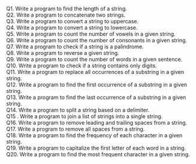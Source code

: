 Q1. Write a program to find the length of a string.
<br>
Q2. Write a program to concatenate two strings.<br>
Q3. Write a program to convert a string to uppercase.<br>
Q4. Write a program to convert a string to lowercase.<br>
Q5. Write a program to count the number of vowels in a given string.<br>
Q6. Write a program to count the number of consonants in a given string.<br>
Q7. Write a program to check if a string is a palindrome.<br>
Q8. Write a program to reverse a given string.<br>
Q9. Write a program to count the number of words in a given sentence.<br>
Q10. Write a program to check if a string contains only digits.<br>
Q11. Write a program to replace all occurrences of a substring in a given string.<br>
Q12. Write a program to find the first occurrence of a substring in a given string.<br>
Q13. Write a program to find the last occurrence of a substring in a given string.<br>
Q14. Write a program to split a string based on a delimiter.<br>
Q15 . Write a program to join a list of strings into a single string.<br>
Q16. Write a program to remove leading and trailing spaces from a string.<br>
Q17. Write a program to remove all spaces from a string.<br>
Q18. Write a program to find the frequency of each character in a given string.<br>
Q19. Write a program to capitalize the first letter of each word in a string.<br>
Q20. Write a program to find the most frequent character in a given string.<br>
